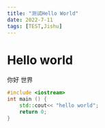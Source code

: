 ```yaml
---
title: "测试Hello World"
date: 2022-7-11
tags: [TEST,Jishu]
---
```


# Hello world

你好 世界

```cpp
#include <iostream>
int main () {
    std::cout<< "hello world";
    return 0;
}
```